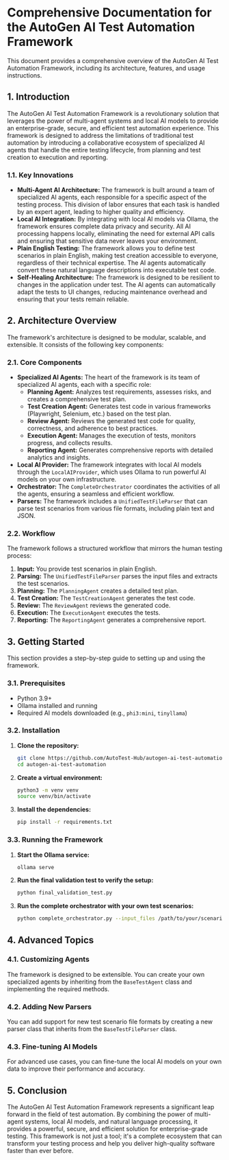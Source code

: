 # Comprehensive Documentation for the AutoGen AI Test Automation Framework

This document provides a comprehensive overview of the AutoGen AI Test Automation Framework, including its architecture, features, and usage instructions.




## 1. Introduction

The AutoGen AI Test Automation Framework is a revolutionary solution that leverages the power of multi-agent systems and local AI models to provide an enterprise-grade, secure, and efficient test automation experience. This framework is designed to address the limitations of traditional test automation by introducing a collaborative ecosystem of specialized AI agents that handle the entire testing lifecycle, from planning and test creation to execution and reporting.

### 1.1. Key Innovations

- **Multi-Agent AI Architecture:** The framework is built around a team of specialized AI agents, each responsible for a specific aspect of the testing process. This division of labor ensures that each task is handled by an expert agent, leading to higher quality and efficiency.
- **Local AI Integration:** By integrating with local AI models via Ollama, the framework ensures complete data privacy and security. All AI processing happens locally, eliminating the need for external API calls and ensuring that sensitive data never leaves your environment.
- **Plain English Testing:** The framework allows you to define test scenarios in plain English, making test creation accessible to everyone, regardless of their technical expertise. The AI agents automatically convert these natural language descriptions into executable test code.
- **Self-Healing Architecture:** The framework is designed to be resilient to changes in the application under test. The AI agents can automatically adapt the tests to UI changes, reducing maintenance overhead and ensuring that your tests remain reliable.




## 2. Architecture Overview

The framework's architecture is designed to be modular, scalable, and extensible. It consists of the following key components:

### 2.1. Core Components

- **Specialized AI Agents:** The heart of the framework is its team of specialized AI agents, each with a specific role:
    - **Planning Agent:** Analyzes test requirements, assesses risks, and creates a comprehensive test plan.
    - **Test Creation Agent:** Generates test code in various frameworks (Playwright, Selenium, etc.) based on the test plan.
    - **Review Agent:** Reviews the generated test code for quality, correctness, and adherence to best practices.
    - **Execution Agent:** Manages the execution of tests, monitors progress, and collects results.
    - **Reporting Agent:** Generates comprehensive reports with detailed analytics and insights.
- **Local AI Provider:** The framework integrates with local AI models through the `LocalAIProvider`, which uses Ollama to run powerful AI models on your own infrastructure.
- **Orchestrator:** The `CompleteOrchestrator` coordinates the activities of all the agents, ensuring a seamless and efficient workflow.
- **Parsers:** The framework includes a `UnifiedTestFileParser` that can parse test scenarios from various file formats, including plain text and JSON.


### 2.2. Workflow

The framework follows a structured workflow that mirrors the human testing process:

1. **Input:** You provide test scenarios in plain English.
2. **Parsing:** The `UnifiedTestFileParser` parses the input files and extracts the test scenarios.
3. **Planning:** The `PlanningAgent` creates a detailed test plan.
4. **Test Creation:** The `TestCreationAgent` generates the test code.
5. **Review:** The `ReviewAgent` reviews the generated code.
6. **Execution:** The `ExecutionAgent` executes the tests.
7. **Reporting:** The `ReportingAgent` generates a comprehensive report.




## 3. Getting Started

This section provides a step-by-step guide to setting up and using the framework.

### 3.1. Prerequisites

- Python 3.9+
- Ollama installed and running
- Required AI models downloaded (e.g., `phi3:mini`, `tinyllama`)

### 3.2. Installation

1. **Clone the repository:**
   ```bash
   git clone https://github.com/AutoTest-Hub/autogen-ai-test-automation.git
   cd autogen-ai-test-automation
   ```

2. **Create a virtual environment:**
   ```bash
   python3 -m venv venv
   source venv/bin/activate
   ```

3. **Install the dependencies:**
   ```bash
   pip install -r requirements.txt
   ```

### 3.3. Running the Framework

1. **Start the Ollama service:**
   ```bash
   ollama serve
   ```

2. **Run the final validation test to verify the setup:**
   ```bash
   python final_validation_test.py
   ```

3. **Run the complete orchestrator with your own test scenarios:**
   ```bash
   python complete_orchestrator.py --input_files /path/to/your/scenarios.txt
   ```




## 4. Advanced Topics

### 4.1. Customizing Agents

The framework is designed to be extensible. You can create your own specialized agents by inheriting from the `BaseTestAgent` class and implementing the required methods.

### 4.2. Adding New Parsers

You can add support for new test scenario file formats by creating a new parser class that inherits from the `BaseTestFileParser` class.

### 4.3. Fine-tuning AI Models

For advanced use cases, you can fine-tune the local AI models on your own data to improve their performance and accuracy.




## 5. Conclusion

The AutoGen AI Test Automation Framework represents a significant leap forward in the field of test automation. By combining the power of multi-agent systems, local AI models, and natural language processing, it provides a powerful, secure, and efficient solution for enterprise-grade testing. This framework is not just a tool; it's a complete ecosystem that can transform your testing process and help you deliver high-quality software faster than ever before.


